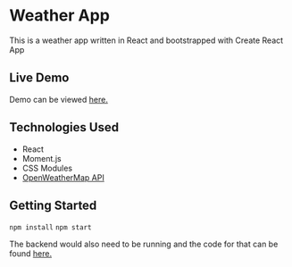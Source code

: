 # Weather App

This is a weather app written in React and bootstrapped with Create React App

## Live Demo
Demo can be viewed [here.](https://weather-app-areezy.vercel.app/)

## Technologies Used

- React
- Moment.js
- CSS Modules
- [OpenWeatherMap API](https://openweathermap.org/)

## Getting Started

`npm install`
`npm start`

The backend would also need to be running and the code for that can be found [here.](https://github.com/Areezy/weather-app-backend)

